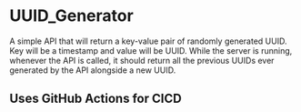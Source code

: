 # UUID_Generator
A simple API that will return a key-value pair of randomly generated UUID. Key will be a timestamp and value will be UUID. While the server is running, whenever the API is called, it should return all the previous UUIDs ever generated by the API alongside a new UUID.

## Uses GitHub Actions for CICD
